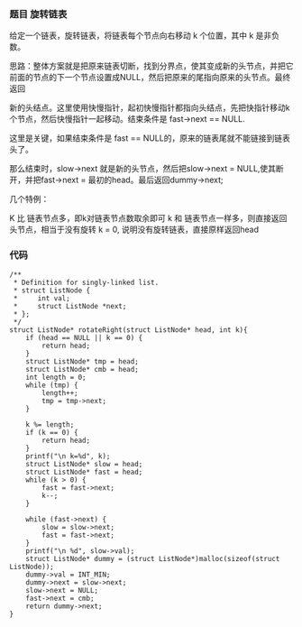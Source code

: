 ### 题目 旋转链表   

给定一个链表，旋转链表，将链表每个节点向右移动 k 个位置，其中 k 是非负数。

思路：整体方案就是把原来链表切断，找到分界点，使其变成新的头节点，并把它前面的节点的下一个节点设置成NULL，然后把原来的尾指向原来的头节点。最终返回

新的头结点。这里使用快慢指针，起初快慢指针都指向头结点，先把快指针移动k个节点，然后快慢指针一起移动。结束条件是 fast->next == NULL.

这里是关键，如果结束条件是 fast == NULL的，原来的链表尾就不能链接到链表头了。

那么结束时，slow->next 就是新的头节点，然后把slow->next = NULL,使其断开，并把fast->next = 最初的head。最后返回dummy->next;

几个特例：

K 比 链表节点多，即k对链表节点数取余即可
k 和 链表节点一样多，则直接返回头节点，相当于没有旋转
k = 0, 说明没有旋转链表，直接原样返回head


### 代码
```
/**
 * Definition for singly-linked list.
 * struct ListNode {
 *     int val;
 *     struct ListNode *next;
 * };
 */
struct ListNode* rotateRight(struct ListNode* head, int k){
    if (head == NULL || k == 0) {
        return head;
    }
    struct ListNode* tmp = head;
    struct ListNode* cmb = head;
    int length = 0;
    while (tmp) {
        length++;
        tmp = tmp->next;
    }
    
    k %= length;
    if (k == 0) {
        return head;
    }
    printf("\n k=%d", k);
    struct ListNode* slow = head;
    struct ListNode* fast = head;
    while (k > 0) {
        fast = fast->next;
        k--;
    }
    
    while (fast->next) {
        slow = slow->next;
        fast = fast->next;
    }
    printf("\n %d", slow->val);
    struct ListNode* dummy = (struct ListNode*)malloc(sizeof(struct ListNode));
    dummy->val = INT_MIN;
    dummy->next = slow->next;
    slow->next = NULL;
    fast->next = cmb;
    return dummy->next;
}
```
